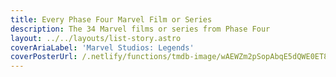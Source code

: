 ```yaml
---
title: Every Phase Four Marvel Film or Series
description: The 34 Marvel films or series from Phase Four
layout: ../../layouts/list-story.astro
coverAriaLabel: 'Marvel Studios: Legends'
coverPosterUrl: /.netlify/functions/tmdb-image/wAEWZm2pSopAbqE5dQWE0ET8aR5.webp?transparent=0
---
```


